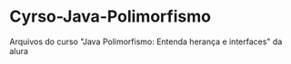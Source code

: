 # Cyrso-Java-Polimorfismo
Arquivos do curso "Java Polimorfismo: Entenda herança e interfaces" da alura
